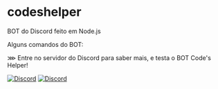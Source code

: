 # codeshelper
BOT do Discord feito em Node.js

Alguns comandos do BOT:

⋙ Entre no servidor do Discord para saber mais, e testa o BOT Code's Helper!






[![Discord](https://discordapp.com/api/guilds/689492899389505650/widget.png)](https://discord.gg/kUQ6JaQ)
[![Discord](https://img.shields.io/discord/689492899389505650.svg)]( https://discord.gg/kUQ6JaQ)
